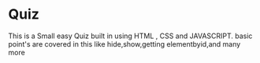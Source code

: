 # Quiz
This is a Small easy Quiz built in using HTML , CSS and JAVASCRIPT. basic point's are covered  in this like hide,show,getting elementbyid,and many more  
